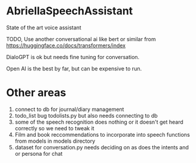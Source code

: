 # AbriellaSpeechAssistant

State of the art voice assistant

TODO, Use another conversational ai like bert or similar from https://huggingface.co/docs/transformers/index

DialoGPT is ok but needs fine tuning for conversation. 

Open AI is the best by far, but can be expensive to run. 


# Other areas

1. connect to db for journal/diary management
2. todo_list bug todolists.py but also needs connecting to db
3. some of the speech recognition does nothing or it doesn't get heard correctly so we need to tweak it
4. Film and book reccommendations to incorporate into speech functions from models in models directory
5. dataset for conversation.py needs deciding on as does the intents and or persona for chat

